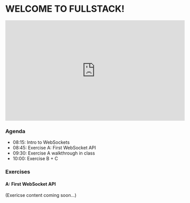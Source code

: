 # WELCOME TO FULLSTACK!

<iframe width="560" height="315" src="https://www.youtube.com/embed/G5b1Zd367sA?si=RxfcLd0Zdc_pokbO" title="YouTube video player" frameborder="0" allow="accelerometer; autoplay; clipboard-write; encrypted-media; gyroscope; picture-in-picture; web-share" referrerpolicy="strict-origin-when-cross-origin" allowfullscreen></iframe>

### Agenda

- 08:15: Intro to WebSockets
- 08:45: Exercise A: First WebSocket API
- 09:30: Exercise A walkthrough in class
- 10:00: Exercise B + C

### Exercises

#### A: First WebSocket API

(Exericse content coming soon...)